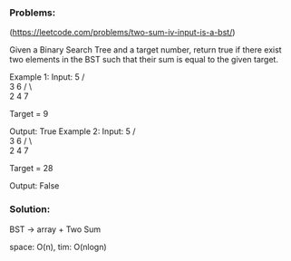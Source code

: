 ### Problems:    

(https://leetcode.com/problems/two-sum-iv-input-is-a-bst/)   

Given a Binary Search Tree and a target number, return true if there exist two elements in the BST such that their sum is equal to the given target.

Example 1:
Input: 
    5
   / \
  3   6
 / \   \
2   4   7

Target = 9

Output: True
Example 2:
Input: 
    5
   / \
  3   6
 / \   \
2   4   7

Target = 28

Output: False

### Solution:  

BST -> array + Two Sum  

space: O(n), tim: O(nlogn)